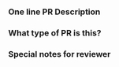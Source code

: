 ### One line PR Description
[//]: # (If this PR references other issue, please paste that link into below `{ISSUE_LINK_HERE}` section and uncomment it.)
[//]: # (- resolve: {ISSUE_LINK_HERE})

### What type of PR is this?
[//]: # (Please add same label in your PR too.)

<!--
/kind bug
/kind cleanup
/kind feature
/kind chore
/kind devops
/kind documentation
-->

### Special notes for reviewer
